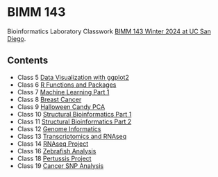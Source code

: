 # BIMM 143
Bioinformatics Laboratory Classwork [BIMM 143 Winter 2024 at UC San Diego](https://bioboot.github.io/bimm143_W24/).

## Contents

- Class 5 [Data Visualization with ggplot2](https://github.com/rahulnedunuri/bimm143/blob/main/class05/class05.md)
- Class 6 [R Functions and Packages](https://github.com/rahulnedunuri/bimm143/blob/main/class06/class06.md)
- Class 7 [Machine Learning Part 1](https://github.com/rahulnedunuri/bimm143/blob/main/class07/class07.machine_learning1.md)
- Class 8 [Breast Cancer](https://github.com/rahulnedunuri/bimm143/blob/main/class08/class08_breastcancer_miniproject.md)
- Class 9 [Halloween Candy PCA](https://github.com/rahulnedunuri/bimm143/blob/main/class09/class09_halloween.md)
- Class 10 [Structural Bioinformatics Part 1](https://github.com/rahulnedunuri/bimm143/blob/main/class10/structuralbioinformatics1.md)
- Class 11 [Structural Bioinformatics Part 2](https://github.com/rahulnedunuri/bimm143/blob/main/class11/structuralbioinformatics2.md)
- Class 12 [Genome Informatics](https://github.com/rahulnedunuri/bimm143/blob/main/class12/class12.md)
- Class 13 [Transcriptomics and RNAseq](https://github.com/rahulnedunuri/bimm143/blob/main/class13/transcriptomics_RNAseq.md)
- Class 14 [RNAseq Project](https://github.com/rahulnedunuri/bimm143/blob/main/class14/lab14.md)
- Class 16 [Zebrafish Analysis](https://github.com/rahulnedunuri/bimm143/blob/main/class16/class16.md)
- Class 18 [Pertussis Project](https://github.com/rahulnedunuri/bimm143/blob/main/class18/class18.md)
- Class 19 [Cancer SNP Analysis](https://github.com/rahulnedunuri/bimm143/blob/main/class19/lab19.md)
